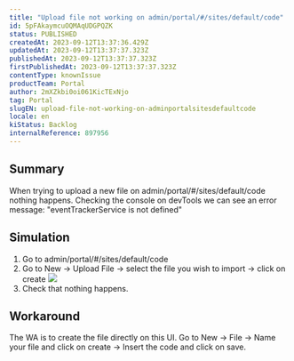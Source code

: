 ```yaml
---
title: "Upload file not working on admin/portal/#/sites/default/code"
id: 5pFAkaymcuOQMAqUDGPQZK
status: PUBLISHED
createdAt: 2023-09-12T13:37:36.429Z
updatedAt: 2023-09-12T13:37:37.323Z
publishedAt: 2023-09-12T13:37:37.323Z
firstPublishedAt: 2023-09-12T13:37:37.323Z
contentType: knownIssue
productTeam: Portal
author: 2mXZkbi0oi061KicTExNjo
tag: Portal
slugEN: upload-file-not-working-on-adminportalsitesdefaultcode
locale: en
kiStatus: Backlog
internalReference: 897956
---
```


## Summary


When trying to upload a new file on admin/portal/#/sites/default/code nothing happens. Checking the console on devTools we can see an error message:
"eventTrackerService is not defined"


##

## Simulation



1. Go to admin/portal/#/sites/default/code
2. Go to New -> Upload File -> select the file you wish to import -> click on create
 ![](https://vtexhelp.zendesk.com/attachments/token/4uSgPeUxG9xAOkTq1HUs8khX6/?name=image.png)
3. Check that nothing happens.


##

## Workaround


The WA is to create the file directly on this UI.
Go to New -> File -> Name your file and click on create -> Insert the code and click on save.





